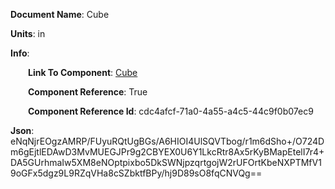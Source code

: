**Document Name**: Cube

**Units**: in

**Info**:

&emsp;&emsp;**Link To Component**: [Cube](/data/0Cube-cdc4afcf-71a0-4a55-a4c5-44c9f0b07ec9/timeline.md)

&emsp;&emsp;**Component Reference**: True

&emsp;&emsp;**Component Reference Id**: cdc4afcf-71a0-4a55-a4c5-44c9f0b07ec9

**Json**: eNqNjrEOgzAMRP/FUyuRQtUgBGs/A6HIOI4UlSQVTbog/r1m6dSho+/O724Dm6gEjtlEDAwD3MvMUEGJPr9g2CBYEX0U6Y1LkcRtr8Ax5rKyBMapEtelI7r4+DA5GUrhmaIw5XM8eNOptpixbo5DkSWNjpzqrtgojW2rUFOrtKbeNXPTMfV19oGFx5dgz9L9RZqVHa8cSZbktfBPy/hj9D89sO8fqCNVQg==

